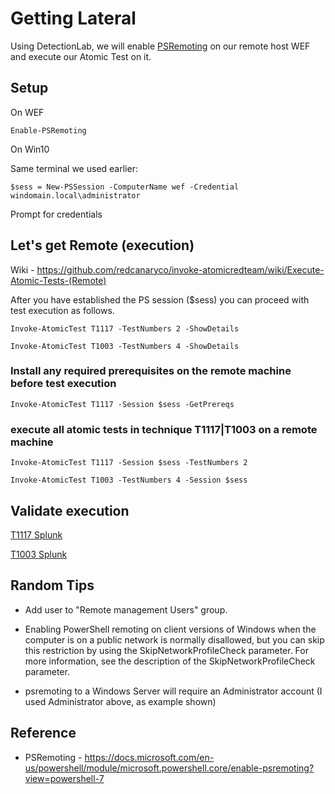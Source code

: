 # Getting Lateral

Using DetectionLab, we will enable [PSRemoting](https://docs.microsoft.com/en-us/powershell/module/microsoft.powershell.core/enable-psremoting?view=powershell-7) on our remote host WEF and execute our Atomic Test on it.

## Setup

On WEF

```
Enable-PSRemoting
```

On Win10

Same terminal we used earlier:

`$sess = New-PSSession -ComputerName wef -Credential windomain.local\administrator`

Prompt for credentials

## Let's get Remote (execution)

Wiki - https://github.com/redcanaryco/invoke-atomicredteam/wiki/Execute-Atomic-Tests-(Remote)

After you have established the PS session ($sess) you can proceed with test execution as follows.

`Invoke-AtomicTest T1117 -TestNumbers 2 -ShowDetails`

`Invoke-AtomicTest T1003 -TestNumbers 4 -ShowDetails`

### Install any required prerequisites on the remote machine before test execution

`Invoke-AtomicTest T1117 -Session $sess -GetPrereqs`

### execute all atomic tests in technique T1117|T1003 on a remote machine

`Invoke-AtomicTest T1117 -Session $sess -TestNumbers 2`

`Invoke-AtomicTest T1003 -TestNumbers 4 -Session $sess`

## Validate execution

[T1117 Splunk](https://192.168.38.105:8000/en-US/app/search/search?q=search%20host%3Dwef*%20regsvr32.exe%20earliest%3D-30m%20latest%3Dnow&display.page.search.mode=smart&dispatch.sample_ratio=1&workload_pool=&earliest=-24h%40h&latest=now&sid=1588276958.707)

[T1003 Splunk](https://192.168.38.105:8000/en-US/app/search/search?q=search%20host%3Dwef*%20reg.exe%20earliest%3D-30m%20latest%3Dnow%20%7C%20stats%20values(Process_Command_Line)&display.page.search.mode=smart&dispatch.sample_ratio=1&workload_pool=&earliest=-24h%40h&latest=now&sid=1588277661.75&display.page.search.tab=statistics&display.general.type=statistics)


## Random Tips

- Add user to "Remote management Users" group.

- Enabling PowerShell remoting on client versions of Windows when the computer is on a public network is normally disallowed, but you can skip this restriction by using the SkipNetworkProfileCheck parameter. For more information, see the description of the SkipNetworkProfileCheck parameter.

- psremoting to a Windows Server will require an Administrator account (I used Administrator above, as example shown)


## Reference

- PSRemoting - https://docs.microsoft.com/en-us/powershell/module/microsoft.powershell.core/enable-psremoting?view=powershell-7 